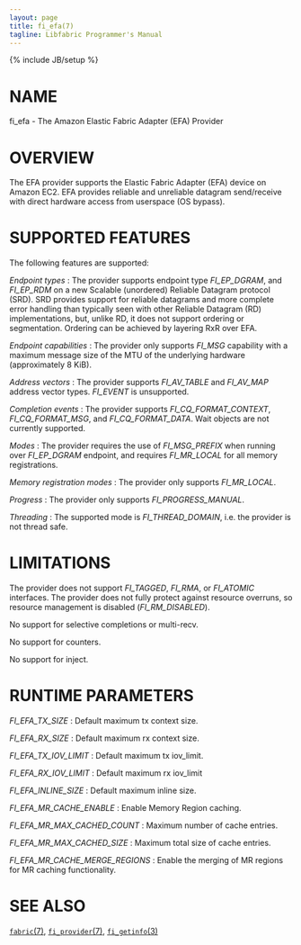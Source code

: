 ```yaml
---
layout: page
title: fi_efa(7)
tagline: Libfabric Programmer's Manual
---
```

{% include JB/setup %}

# NAME

fi_efa \- The Amazon Elastic Fabric Adapter (EFA) Provider

# OVERVIEW

The EFA provider supports the Elastic Fabric Adapter (EFA) device on
Amazon EC2.  EFA provides reliable and unreliable datagram send/receive
with direct hardware access from userspace (OS bypass).

# SUPPORTED FEATURES

The following features are supported:

*Endpoint types*
: The provider supports endpoint type *FI_EP_DGRAM*, and *FI_EP_RDM* on a new
  Scalable (unordered) Reliable Datagram protocol (SRD). SRD provides support
  for reliable datagrams and more complete error handling than typically seen
  with other Reliable Datagram (RD) implementations, but, unlike RD, it does not
  support ordering or segmentation.
  Ordering can be achieved by layering RxR over EFA.

*Endpoint capabilities*
: The provider only supports *FI_MSG* capability with a maximum message size of
  the MTU of the underlying hardware (approximately 8 KiB).

*Address vectors*
: The provider supports *FI_AV_TABLE* and *FI_AV_MAP* address vector types.
  *FI_EVENT* is unsupported.

*Completion events*
: The provider supports *FI_CQ_FORMAT_CONTEXT*, *FI_CQ_FORMAT_MSG*, and
  *FI_CQ_FORMAT_DATA*.  Wait objects are not
  currently supported.

*Modes*
: The provider requires the use of *FI_MSG_PREFIX* when running over
  *FI_EP_DGRAM* endpoint, and requires *FI_MR_LOCAL* for all memory
  registrations.

*Memory registration modes*
: The provider only supports *FI_MR_LOCAL*.

*Progress*
: The provider only supports *FI_PROGRESS_MANUAL*.

*Threading*
: The supported mode is *FI_THREAD_DOMAIN*, i.e. the provider is not
  thread safe.

# LIMITATIONS

The provider does not support *FI_TAGGED*, *FI_RMA*, or *FI_ATOMIC*
interfaces. The provider does not fully protect against resource
overruns, so resource management is disabled (*FI_RM_DISABLED*).

No support for selective completions or multi-recv.

No support for counters.

No support for inject.

# RUNTIME PARAMETERS

*FI_EFA_TX_SIZE*
: Default maximum tx context size.

*FI_EFA_RX_SIZE*
: Default maximum rx context size.

*FI_EFA_TX_IOV_LIMIT*
: Default maximum tx iov_limit.

*FI_EFA_RX_IOV_LIMIT*
: Default maximum rx iov_limit

*FI_EFA_INLINE_SIZE*
: Default maximum inline size.

*FI_EFA_MR_CACHE_ENABLE*
: Enable Memory Region caching.

*FI_EFA_MR_MAX_CACHED_COUNT*
: Maximum number of cache entries.

*FI_EFA_MR_MAX_CACHED_SIZE*
: Maximum total size of cache entries.

*FI_EFA_MR_CACHE_MERGE_REGIONS*
: Enable the merging of MR regions for MR caching functionality.

# SEE ALSO

[`fabric`(7)](fabric.7.html),
[`fi_provider`(7)](fi_provider.7.html),
[`fi_getinfo`(3)](fi_getinfo.3.html)
